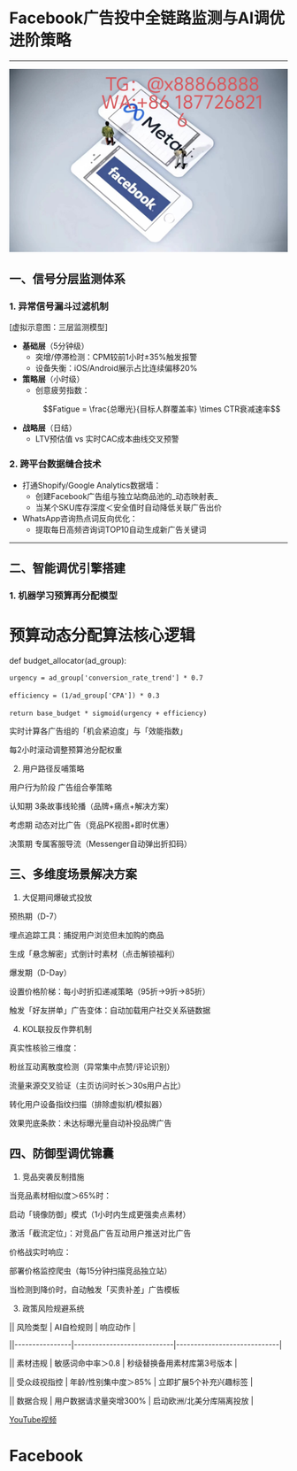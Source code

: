 # Facebook广告投中全链路监测与AI调优进阶策略
---
![替代文字](93a3c1560684534eb17a3aac0182183.jpg)
## 一、信号分层监测体系
### 1. **异常信号漏斗过滤机制**
[虚拟示意图：三层监测模型]
- **基础层**（5分钟级）  
  - 突增/停滞检测：CPM较前1小时±35%触发报警  
  - 设备失衡：iOS/Android展示占比连续偏移20%  
- **策略层**（小时级）  
  - 创意疲劳指数：  
    ```math
    Fatigue = \frac{总曝光}{目标人群覆盖率} \times CTR衰减速率
    ```  
- **战略层**（日结）  
  - LTV预估值 vs 实时CAC成本曲线交叉预警  
### 2. **跨平台数据缝合技术**
- 打通Shopify/Google Analytics数据墙：  
  - 创建Facebook广告组与独立站商品池的_动态映射表_  
  - 当某个SKU库存深度＜安全值时自动降低关联广告出价  
- WhatsApp咨询热点词反向优化：  
  - 提取每日高频咨询词TOP10自动生成新广告关键词  
---
## 二、智能调优引擎搭建
### 1. **机器学习预算再分配模型**

# 预算动态分配算法核心逻辑

def budget_allocator(ad_group):

    urgency = ad_group['conversion_rate_trend'] * 0.7
    
    efficiency = (1/ad_group['CPA']) * 0.3
    
    return base_budget * sigmoid(urgency + efficiency)
    
实时计算各广告组的「机会紧迫度」与「效能指数」

每2小时滚动调整预算池分配权重

2. 用户路径反哺策略

用户行为阶段	广告组合拳策略

认知期	3条故事线轮播（品牌+痛点+解决方案）

考虑期	动态对比广告（竞品PK视图+即时优惠）

决策期	专属客服导流（Messenger自动弹出折扣码）

三、多维度场景解决方案
---
1. 大促期间爆破式投放

预热期（D-7）

埋点追踪工具：捕捉用户浏览但未加购的商品

生成「悬念解密」式倒计时素材（点击解锁福利）

爆发期（D-Day）

设置价格阶梯：每小时折扣递减策略（95折→9折→85折）

触发「好友拼单」广告变体：自动加载用户社交关系链数据

4. KOL联投反作弊机制

真实性核验三维度：

粉丝互动离散度检测（异常集中点赞/评论识别）

流量来源交叉验证（主页访问时长＞30s用户占比）

转化用户设备指纹扫描（排除虚拟机/模拟器）

效果兜底条款：未达标曝光量自动补投品牌广告

四、防御型调优锦囊
---
1. 竞品突袭反制措施

当竞品素材相似度＞65%时：

启动「镜像防御」模式（1小时内生成更强卖点素材）

激活「截流定位」：对竞品广告互动用户推送对比广告

价格战实时响应：

部署价格监控爬虫（每15分钟扫描竞品独立站）

当检测到降价时，自动触发「买贵补差」广告模板

3. 政策风险规避系统

|| 风险类型        | AI自检规则                  | 响应动作 |

||----------------|----------------------------|-----------------------------|

|| 素材违规        | 敏感词命中率＞0.8           | 秒级替换备用素材库第3号版本 |

|| 受众歧视指控    | 年龄/性别集中度＞85%         | 立即扩展5个补充兴趣标签 |

|| 数据合规        | 用户数据请求量突增300%       | 启动欧洲/北美分库隔离投放 |

[YouTube视频](https://youtube.com/shorts/8lG04CnUU9c?feature=share)
# Facebook
